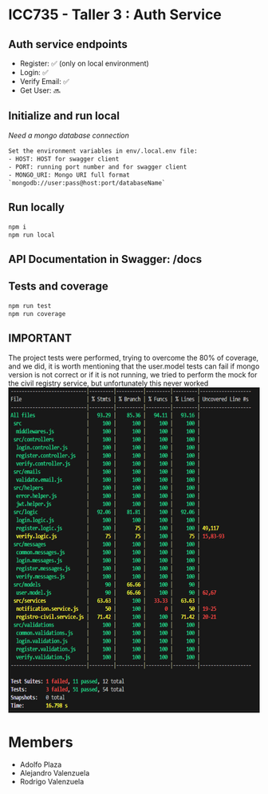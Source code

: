 # ICC735 - Taller 3 : Auth Service

## Auth service endpoints

- Register: ✅ (only on local environment)
- Login: ✅
- Verify Email: ✅
- Get User: 🔜

## Initialize and run local

_Need a mongo database connection_

```
Set the environment variables in env/.local.env file:
- HOST: HOST for swagger client
- PORT: running port number and for swagger client
- MONGO_URI: Mongo URI full format `mongodb://user:pass@host:port/databaseName`
```

## Run locally

```
npm i
npm run local
```

## API Documentation in Swagger: /docs

## Tests and coverage

```
npm run test
npm run coverage
```
## IMPORTANT

The project tests were performed, trying to overcome the 80% of coverage, and we did, it is worth mentioning that the user.model tests can fail if mongo version is not correct or if it is not running, we tried to perform the mock for the civil registry service, but unfortunately this never worked <br/>
<img src="assets/coverage.png" height="651px" width="686px"/>

# Members

- Adolfo Plaza
- Alejandro Valenzuela
- Rodrigo Valenzuela